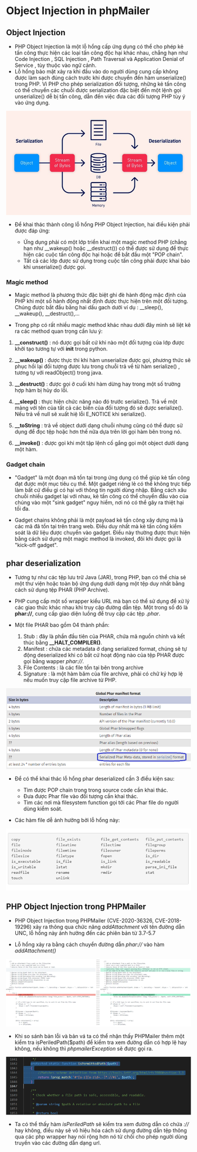 # Object Injection in phpMailer

## Object Injection

- PHP Object Injection là một lỗ hổng cấp ứng dụng có thể cho phép kẻ tấn công thực hiện các loại tấn công độc hại khác nhau, chẳng hạn như Code Injection , SQL Injection , Path Traversal và Application Denial of Service , tùy thuộc vào ngữ cảnh. 
- Lỗ hổng bảo mật xảy ra khi đầu vào do người dùng cung cấp không được làm sạch đúng cách trước khi được chuyển đến hàm unserialize() trong PHP. Vì PHP cho phép serialization đối tượng, những kẻ tấn công có thể chuyển các chuỗi được serialization đặc biệt đến một lệnh gọi unserialize() dễ bị tấn công, dẫn đến việc đưa các đối tượng PHP tùy ý vào ứng dụng.

![img](source/img1.jpg)

- Để khai thác thành công lỗ hổng PHP Object Injection, hai điều kiện phải được đáp ứng:

	+ Ứng dụng phải có một lớp triển khai một magic method PHP (chẳng hạn như \_\_wakeup() hoặc \_\_destruct()) có thể được sử dụng để thực hiện các cuộc tấn công độc hại hoặc để bắt đầu một "POP chain".
	+ Tất cả các lớp được sử dụng trong cuộc tấn công phải được khai báo khi unserialize() được gọi.

### Magic method

- Magic method là phương thức đặc biệt ghi đè hành động mặc định của PHP khi một số hành động nhất định được thực hiện trên một đối tượng. Chúng được bắt đầu bằng hai dấu gach dưới ví dụ : \_\_sleep(), \_\_wakeup(), \_\_destruct(),...

- Trong php có rất nhiều magic method khác nhau dưới đây mình sẽ liệt kê ra các method quan trọng cần lưu ý:

1. **__construct()** : nó được gọi bất cứ khi nào một đối tượng của lớp được khởi tạo tương tự với __init__ trong python.

2. **__wakeup()** : được thực thi khi hàm unserialize được gọi, phương thức sẽ phục hồi lại đối tượng được lưu trong chuỗi trả về từ hàm serialize() , tương tự với readObject() trong java.

3. **__destruct()** : được gọi ở cuối khi hàm dừng hay trong một số trường hợp hàm bị hủy do lỗi.

4. **__sleep()** : thực hiện chức năng nào đó trước serialize(). Trả về một mảng với tên của tất cả các biến của đối tượng đó sẽ được serialize(). Nếu trả về null sẽ xuất hiệ lỗi E_NOTICE  khi serialize().

5. **__toString** : trả về object dưới dạng chuỗi nhưng cũng có thể được sử dụng để đọc tệp hoặc hơn thế nữa dựa trên lời gọi hàm bên trong nó.

6. **__invoke()** :  được gọi khi một tập lệnh cố gắng gọi một object dưới dạng một hàm.

### Gadget chain

- "Gadget" là một đoạn mã tồn tại trong ứng dụng có thể giúp kẻ tấn công đạt được một mục tiêu cụ thể. Một gadget riêng lẻ có thể không trực tiếp làm bất cứ điều gì có hại với thông tin người dùng nhập. Bằng cách xâu chuỗi nhiều gadget lại với nhau, kẻ tấn công có thể chuyển đầu vào của chúng vào một "sink gadget" nguy hiểm, nơi nó có thể gây ra thiệt hại tối đa.

- Gadget chains không phải là một payload kẻ tấn công xây dựng mà là các mã đã tồn tại trên trang web. Điều duy nhất mà kẻ tấn công kiểm soát là dữ liệu được chuyển vào gadget. Điều này thường được thực hiện bằng cách sử dụng một magic method là invoked, đôi khi được gọi là "kick-off gadget".

## phar deserialization

- Tương tự như các tệp lưu trữ Java (JAR), trong PHP, bạn có thể chia sẻ một thư viện hoặc toàn bộ ứng dụng dưới dạng một tệp duy nhất bằng cách sử dụng tệp PHAR (PHP  Archive).
- PHP cung cấp một số wrapper kiểu URL mà bạn có thể sử dụng để xử lý các giao thức khác nhau khi truy cập đường dẫn tệp. Một trong số đó là **phar://**, cung cấp giao diện luồng để truy cập các tệp *.phar*.

- Một file PHAR bao gồm 04 thành phần:
	1. Stub : đây là phần đầu tiên của PHAR, chứa mã nguồn chính và kết thúc bằng **__HALT_COMPILER()**.
	2. Manifest : chứa các metadata ở dạng serialized format, chúng sẽ tự động deserialized khi có bất cứ hoạt động nào của tệp PHAR được gọi bằng wapper *phar://*.
	3. File Contents : là các file tồn tại bên trong archive
	4. Signature : là một hàm băm của file archive, phải có chữ ký hợp lệ nếu muốn truy cập file archive từ PHP.

![img](source/img3.png)

- Để có thể khai thác lỗ hổng phar deserialized cần 3 điều kiện sau:
	+ Tìm được POP chain trong trong source code cần khai thác.
	+ Đưa được Phar file vào đối tượng cần khai thác.
	+ Tìm các nơi mà filesystem function gọi tới các Phar file do người dùng kiểm soát.

- Các hàm file dễ ảnh hưởng bởi lỗ hổng này:

![img](source/img2.png)

##  PHP Object Injection trong PHPMailer

- PHP Object Injection trong PHPMailer (CVE-2020-36326, CVE-2018-19296) xảy ra thông qua chức năng *addAttachment* với tên đường dẫn UNC, lỗ hổng này ảnh hưởng đến các phiên bản từ 3.7-5.7

- Lỗ hổng xảy ra bằng cách chuyển đường dẫn *phar://* vào hàm *addAttachment()*

![img](source/img4.png)

- Khi so sánh bản lỗi và bản vá ta có thể nhận thấy PHPMailer thêm một kiểm tra isPeriledPath($path)
để kiểm tra xem đường dẫn có hợp lệ hay không, nếu không thì *phpmailerException* sẽ được gọi ra.

![img](source/img5.png)

- Ta có thể thấy hàm *isPeriledPath* sẽ kiểm tra xem đường dẫn có chứa *://* hay không, điều này sẽ vô hiệu hóa cách sử dụng đường dẫn tệp thông qua các php wrapper hay nói rộng hơn nó từ chối cho phép người dùng truyền vào các đường dẫn dạng url.

